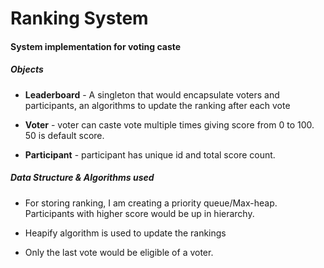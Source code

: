 # Ranking System

#### System implementation for voting caste

##### Objects

- **Leaderboard** - A singleton that would encapsulate voters and participants, an algorithms to update the ranking after each vote

- **Voter** - voter can caste vote multiple times giving score from 0 to 100. 50 is default score.

- **Participant** - participant has unique id and total score count.

##### Data Structure & Algorithms used

- For storing ranking, I am creating a priority queue/Max-heap. Participants with higher score would be up in hierarchy.

- Heapify algorithm is used to update the rankings

- Only the last vote would be eligible of a voter.
